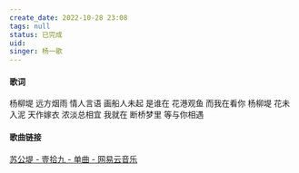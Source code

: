 ```yaml
---
create_date: 2022-10-28 23:08
tags: null
status: 已完成
uid: 
singer: 杨一歌
---
```


#### 歌词
杨柳堤 远方烟雨
情人言语 画船人未起
是谁在 花港观鱼
而我在看你
杨柳堤 花未入泥
天作嫁衣 浓淡总相宜
我就在 断桥梦里
等与你相遇

#### 歌曲链接

[苏公堤 - 壹拾九 - 单曲 - 网易云音乐](https://music.163.com/song?id=1926622898)
